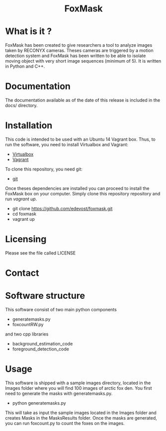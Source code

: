 <center> <h1>FoxMask</h1> </center>

What is it ?
==============
FoxMask has been created to give researchers a tool to
analyze images taken by RECONYX cameras. Theses cameras
are triggered by a motion detection system and FoxMask has
been written to be able to isolate moving object with very
short image sequences (minimum of 5). It is written in
Python and C++.

Documentation
=============
The documentation available as of the date of this release is
included in the docs/ directory.

Installation
=============
This code is intended to be used with an Ubuntu 14 Vagrant box.
Thus, to run the software, you need to install Virtualbox and Vagrant:
- [Virtualbox](https://www.virtualbox.org/)
- [Vagrant](https://www.vagrantup.com/)

To clone this repository, you need git:
- [git](https://git-scm.com/)

Once theses dependencies are installed you can proceed to install
the FoxMask box on your computer. Simply clone this repository
repository and run *vagrant up*.

- git clone https://github.com/edevost/foxmask.git
- cd foxmask
- vagrant up

Licensing
=========
Please see the file called LICENSE

Contact
=======


Software structure
===================
This software consist of two main python components

- generatemasks.py
- foxcountRW.py

and two cpp libraries

- background_estimation_code
- foreground_detection_code

Usage
=====
This software is shipped with a sample images directory, located
in the Images folder where you will find 100 images of arctic fox den.
You first need to generate the masks with generatemasks.py.
- python generatemasks.py

This will take as input the sample images located in the Images folder
and creates Masks in the MasksResults folder. Once the masks are
generated, you can run foxcount.py to count the foxes on the images.

